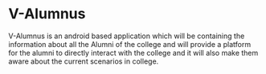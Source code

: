 # V-Alumnus
V-Alumnus is an android based application which will be containing the information about all the Alumni of the college and will provide a platform for the alumni to directly interact with the college and it will also make them aware about the current scenarios in college.
